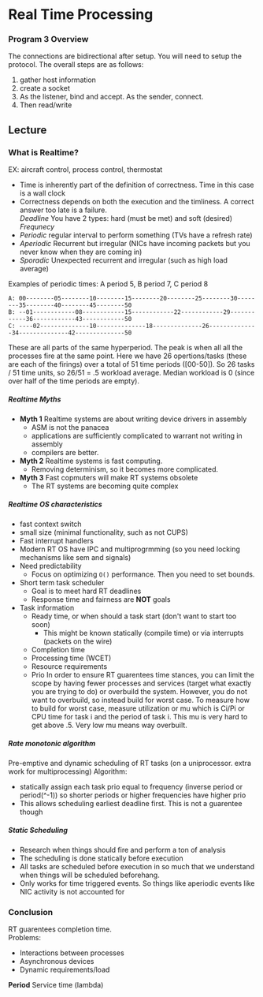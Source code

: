 # Real Time Processing

### Program 3 Overview
The connections are bidirectional after setup. You will need to setup the protocol. The overall steps are as follows: 
1. gather host information
2. create a socket
3. As the listener, bind and accept. As the sender, connect. 
4. Then read/write

## Lecture

### What is Realtime? 
EX: aircraft control, process control, thermostat
* Time is inherently part of the definition of correctness. Time in this case is a wall clock
* Correctness depends on both the execution and the timliness. A correct answer too late is a failure.  
_Deadline_ You have 2 types: hard (must be met) and soft (desired)
_Frequnecy_
* _Periodic_  regular interval to perform something (TVs have a refresh rate)
* _Aperiodic_ Recurrent but irregular (NICs have incoming packets but you never know when they are coming in)
* _Sporadic_ Unexpected recurrent and irregular (such as high load average)
 
Examples of periodic times:
A period 5, B period 7, C period 8

`A: 00--------05--------10--------15--------20--------25--------30--------35--------40--------45--------50`  
`B: --01------------08------------15------------22------------29------------36------------43------------50`  
`C: ----02--------------10--------------18--------------26--------------34--------------42--------------50`  

These are all parts of the same hyperperiod. The peak is when all all the processes fire at the same point. Here we have 26 opertions/tasks (these are each of the firings) over a total of 51 time periods ([00-50]). So 26 tasks / 51 time units, so 26/51 = .5 workload average. Median workload is 0 (since over half of the time periods are empty). 

##### Realtime Myths
* __Myth 1__ Realtime systems are about writing device drivers in assembly
  * ASM is not the panacea
  * applications are sufficiently complicated to warrant not writing in assembly
  * compilers are better. 
* __Myth 2__ Realtime systems is fast computing. 
  * Removing determinism, so it becomes more complicated. 
* __Myth 3__ Fast copmuters will make RT systems obsolete
  * The RT systems are becoming quite complex

##### Realtime OS characteristics
* fast context switch
* small size (minimal functionality, such as not CUPS)
* Fast interrupt handlers
* Modern RT OS have IPC and multiprogrmming (so you need locking mechanisms like sem and signals)
* Need predictability
  * Focus on optimizing `O()` performance. Then you need to set bounds. 
* Short term task scheduler 
  * Goal is to meet hard RT deadlines
  * Response time and fairness are __NOT__ goals 
* Task information
  * Ready time, or when should a task start (don't want to start too soon)
    * This might be known statically (compile time) or via interrupts (packets on the wire)
  * Completion time
  * Processing time (WCET)
  * Resource requirements
  * Prio
In order to ensure RT guarentees time stances, you can limit the scope by having fewer processes and services (target what exactly you are trying to do) or overbuild the system. However, you do not want to overbuild, so instead build for worst case. To measure how to build for worst case, measure utilization or mu which is Ci/Pi or CPU time for task i and the period of task i. This mu is very hard to get above .5. Very low mu means way overbuilt.  

##### Rate monotonic algorithm
Pre-emptive and dynamic scheduling of RT tasks (on a uniprocessor. extra work for multiprocessing)
Algorithm: 
* statically assign each task prio equal to frequency (inverse period or period(^-1)) so shorter periods or higher frequencies have higher prio
* This allows scheduling earliest deadline first. This is not a guarentee though

##### Static Scheduling 
* Research when things should fire and perform a ton of analysis
* The scheduling is done statically before execution 
* All tasks are scheduled before execution in so much that we understand when things will be scheduled beforehang. 
* Only works for time triggered events. So things like aperiodic events like NIC activity is not accounted for

### Conclusion
RT guarentees completion time.  
Problems:
* Interactions between processes
* Asynchronous devices
* Dynamic requirements/load

__Period__ Service time (lambda)

